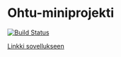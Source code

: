 # Ohtu-miniprojekti 

[![Build Status](https://travis-ci.org/Mavai/Ohtu-miniprojekti.svg?branch=master)](https://travis-ci.org/Mavai/Ohtu-miniprojekti)

[Linkki sovellukseen](https://pacific-tor-29266.herokuapp.com/)